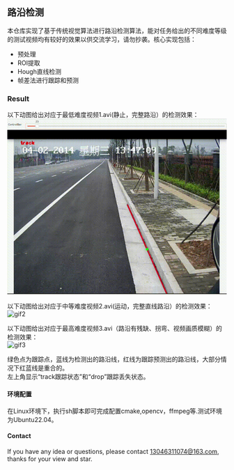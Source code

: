 ## 路沿检测
本仓库实现了基于传统视觉算法进行路沿检测算法，能对任务给出的不同难度等级的测试视频均有较好的效果以供交流学习，请勿抄袭。核心实现包括：  
* 预处理
* ROI提取
* Hough直线检测
* 帧差法进行跟踪和预测

### Result
以下动图给出对应于最低难度视频1.avi(静止，完整路沿）的检测效果：
![gif1](./results/01avi检测结果.gif)  

以下动图给出对应于中等难度视频2.avi(运动，完整直线路沿）的检测效果：
![gif2](./results/02avi检测结果.gif)  
  
以下动图给出对应于最高难度视频3.avi（路沿有残缺、拐弯、视频画质模糊）的检测效果：  
![gif3](./results/03avi检测结果.gif)

绿色点为跟踪点，蓝线为检测出的路沿线，红线为跟踪预测出的路沿线，大部分情况下红蓝线是重合的。  
左上角显示“track跟踪状态”和“drop”跟踪丢失状态。

#### 环境配置
在Linux环境下，执行sh脚本即可完成配置cmake,opencv，ffmpeg等.测试环境为Ubuntu22.04。


#### Contact
If you have any idea or questions, please contact 13046311074@163.com, thanks for your view and star.
